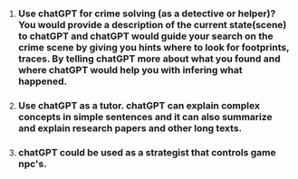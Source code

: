 1. ### Use chatGPT for crime solving (as a detective or helper)? You would provide a description of the current state(scene) to chatGPT and chatGPT would guide your search on the crime scene by giving you hints where to look for footprints, traces. By telling chatGPT more about what you found and where chatGPT would help you with infering what happened.
2. ### Use chatGPT as a tutor. chatGPT can explain complex concepts in simple sentences and it can also summarize and explain research papers and other long texts.
3. ### chatGPT could be used as a strategist that controls game npc's.
